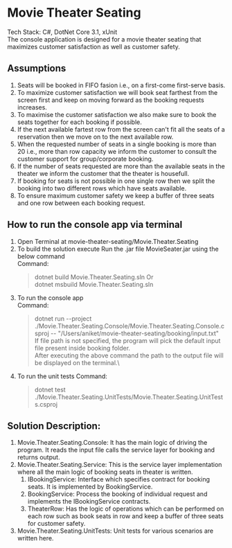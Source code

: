 # Movie Theater Seating

Tech Stack: C#, DotNet Core 3.1, xUnit\
The console application is designed for a movie theater seating that maximizes customer satisfaction as well as customer safety.

## Assumptions

1. Seats will be booked in FIFO fasion i.e., on a first-come first-serve basis.
2. To maximize customer satisfaction we will book seat farthest from the screen first and keep on moving forward as the booking requests increases.
3. To maximise the customer satisfaction we also make sure to book the seats together for each booking if possible.
4. If the next available fartest row from the screen can't fit all the seats of a reservation then we move on to the next available row.
5. When the requested number of seats in a single booking is more than 20 i.e., more than row capacity we inform the customer to consult the customer support for group/corporate booking.
6. If the number of seats requested are more than the available seats in the theater we inform the customer that the theater is housefull.
7. If booking for seats is not possible in one single row then we split the booking into two different rows which have seats available.
8. To ensure maximum customer safety we keep a buffer of three seats and one row between each booking request.

## How to run the console app via terminal

1. Open Terminal at movie-theater-seating/Movie.Theater.Seating
2. To build the solution execute Run the .jar file MovieSeater.jar using the below command\
    Command:
    > dotnet build Movie.Theater.Seating.sln
    Or\
    > dotnet msbuild Movie.Theater.Seating.sln
3. To run the console app\
    Command:
    > dotnet run --project ./Movie.Theater.Seating.Console/Movie.Theater.Seating.Console.csproj -- "/Users/aniket/movie-theater-seating/booking/input.txt"\
    If file path is not specified, the program will pick the default input file present inside booking folder.\
    After executing the above command the path to the output file will be displayed on the terminal.\
4. To run the unit tests
    Command:
    > dotnet test ./Movie.Theater.Seating.UnitTests/Movie.Theater.Seating.UnitTests.csproj

## Solution Description:

1. Movie.Theater.Seating.Console: It has the main logic of driving the program. It reads the input file calls the service layer for booking and returns output.
2. Movie.Theater.Seating.Service: This is the service layer implementation where all the main logic of booking seats in theater is written.
    1. IBookingService: Interface which specifies contract for booking seats. It is implemented by BookingService.
    2. BookingService: Process the booking of individual request and implements the IBookingService contracts.
    3. TheaterRow: Has the logic of operations which can be performed on each row such as book seats in row and keep a buffer of three seats for customer safety.
3. Movie.Theater.Seating.UnitTests: Unit tests for various scenarios are written here.